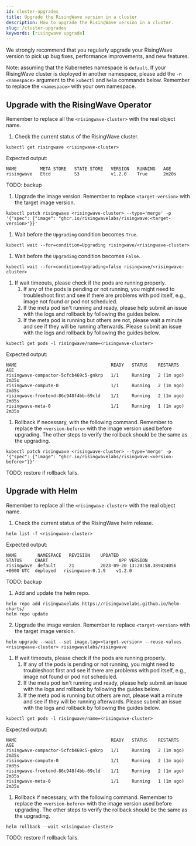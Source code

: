 ```yaml
---
id: cluster-upgrades
title: Upgrade the RisingWave version in a cluster
description: How to upgrade the RisingWave version in a cluster.
slug: /cluster-upgrades
keywords: [risingwave upgrade]
---
```

We strongly recommend that you regularly upgrade your RisingWave version to pick up bug fixes, performance improvements, and new features.

Note: assuming that the Kubernetes namespace is `default`. If your RisingWave cluster is deployed in another namespace, please add the `-n <namespace>` argument to the `kubectl` and `helm` commands below. Remember to replace the `<namespace>` with your own namespace.

## Upgrade with the RisingWave Operator

Remember to replace all the `<risingwave-cluster>` with the real object name.

1. Check the current status of the RisingWave cluster.

```shell
kubectl get risingwave <risingwave-cluster>
```

Expected output:

```plain
NAME         META STORE   STATE STORE   VERSION   RUNNING   AGE
risingwave   Etcd         S3            v1.2.0    True      2m20s
```

TODO: backup

1. Upgrade the image version. Remember to replace `<target-version>` with the target image version.

```shell
kubectl patch risingwave <risingwave-cluster> --type='merge' -p '{"spec": {"image": "ghcr.io/risingwavelabs/risingwave:<target-version>"}}'
```

1. Wait before the `Upgrading` condition becomes `True`.

```shell
kubectl wait --for=condition=Upgrading risingwave/<risingwave-cluster>
```

1. Wait before the `Upgrading` condition becomes `False`.

```shell
kubectl wait --for=condition=Upgrading=false risingwave/<risingwave-cluster>
```

1. If wait timeouts, please check if the pods are running properly.
   1. If any of the pods is pending or not running, you might need to troubleshoot first and see if there are problems with pod itself, e.g., image not found or pod not scheduled.
   2. If the meta pod isn't running and ready, please help submit an issue with the logs and rollback by following the guides below.
   3. If the meta pod is running but others are not, please wait a minute and see if they will be running afterwards. Please submit an issue with the logs and rollback by following the guides below.

```shell
kubectl get pods -l risingwave/name=<risingwave-cluster>
```

Expected output:

```plain
NAME                                    READY   STATUS    RESTARTS      AGE
risingwave-compactor-5cfcb469c5-gnkrp   1/1     Running   2 (1m ago)    2m35s
risingwave-compute-0                    1/1     Running   2 (1m ago)    2m35s
risingwave-frontend-86c948f4bb-69cld    1/1     Running   2 (1m ago)    2m35s
risingwave-meta-0                       1/1     Running   1 (1m ago)    2m35s
```

1. Rollback if necessary, with the following command. Remember to replace the `<version-before>` with the image version used before upgrading. The other steps to verify the rollback should be the same as the upgrading.

```shell
kubectl patch risingwave <risingwave-cluster> --type='merge' -p '{"spec": {"image": "ghcr.io/risingwavelabs/risingwave:<version-before>"}}'
```

TODO: restore if rollback fails.

## Upgrade with Helm

Remember to replace all the `<risingwave-cluster>` with the real object name.

1. Check the current status of the RisingWave helm release.

```shell
helm list -f <risingwave-cluster>
```

Expected output:

```plain
NAME      	NAMESPACE 	REVISION	UPDATED                                	 STATUS  	CHART                       	APP VERSION
risingwave	default	    21      	2023-09-20 13:20:58.389424056 +0000 UTC	 deployed	risingwave-0.1.9	v1.2.0
```

TODO: backup

1. Add and update the helm repo.

```shell
helm repo add risingwavelabs https://risingwavelabs.github.io/helm-charts/
helm repo update
```

2. Upgrade the image version. Remember to replace `<target-version>` with the target image version.

```shell
helm upgrade --wait --set image.tag=<target-version> --reuse-values <risingwave-cluster> risingwavelabs/risingwave
```

1. If wait timeouts, please check if the pods are running properly.
   1. If any of the pods is pending or not running, you might need to troubleshoot first and see if there are problems with pod itself, e.g., image not found or pod not scheduled.
   2. If the meta pod isn't running and ready, please help submit an issue with the logs and rollback by following the guides below.
   3. If the meta pod is running but others are not, please wait a minute and see if they will be running afterwards. Please submit an issue with the logs and rollback by following the guides below.

```shell
kubectl get pods -l risingwave/name=<risingwave-cluster>
```

Expected output:

```plain
NAME                                    READY   STATUS    RESTARTS      AGE
risingwave-compactor-5cfcb469c5-gnkrp   1/1     Running   2 (1m ago)    2m35s
risingwave-compute-0                    1/1     Running   2 (1m ago)    2m35s
risingwave-frontend-86c948f4bb-69cld    1/1     Running   2 (1m ago)    2m35s
risingwave-meta-0                       1/1     Running   1 (1m ago)    2m35s
```

1. Rollback if necessary, with the following command. Remember to replace the `<version-before>` with the image version used before upgrading. The other steps to verify the rollback should be the same as the upgrading.

```shell
helm rollback --wait <risingwave-cluster>
```

TODO: restore if rollback fails.